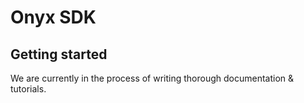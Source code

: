 # Onyx SDK

## Getting started

We are currently in the process of writing thorough documentation & tutorials.

